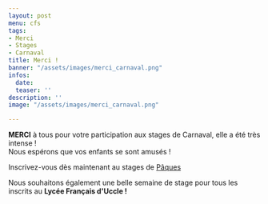 ```yaml
---
layout: post
menu: cfs
tags:
- Merci
- Stages
- Carnaval
title: Merci !
banner: "/assets/images/merci_carnaval.png"
infos:
  date: 
  teaser: ''
description: ''
image: "/assets/images/merci_carnaval.png"

---
```

**MERCI** à tous pour votre participation aux stages de Carnaval, elle a été très intense !  
Nous espérons que vos enfants se sont amusés !

Inscrivez-vous dès maintenant au stages de [Pâques](https://www12.iclub.be/myiclub3_CFS_register.asp?ClubID=559&LG=FR&Categorie=4&Groupe=2 "Pâques 2021")

Nous souhaitons également une belle semaine de stage pour tous les inscrits au **Lycée Français d'Uccle !**
